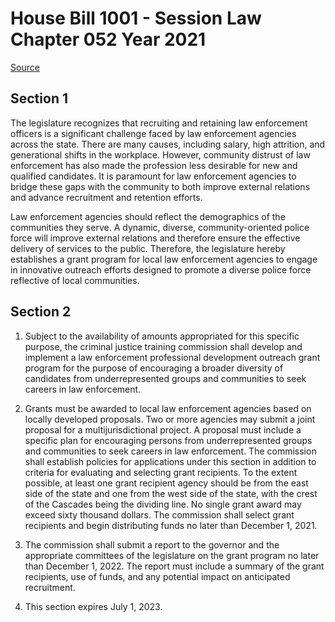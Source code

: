 # House Bill 1001 - Session Law Chapter 052 Year 2021

[Source](http://lawfilesext.leg.wa.gov/biennium/2021-22/Pdf/Bills/Session%20Laws/House/1001.SL.pdf)
## Section 1
The legislature recognizes that recruiting and retaining law enforcement officers is a significant challenge faced by law enforcement agencies across the state. There are many causes, including salary, high attrition, and generational shifts in the workplace. However, community distrust of law enforcement has also made the profession less desirable for new and qualified candidates. It is paramount for law enforcement agencies to bridge these gaps with the community to both improve external relations and advance recruitment and retention efforts.

Law enforcement agencies should reflect the demographics of the communities they serve. A dynamic, diverse, community-oriented police force will improve external relations and therefore ensure the effective delivery of services to the public. Therefore, the legislature hereby establishes a grant program for local law enforcement agencies to engage in innovative outreach efforts designed to promote a diverse police force reflective of local communities.


## Section 2
1. Subject to the availability of amounts appropriated for this specific purpose, the criminal justice training commission shall develop and implement a law enforcement professional development outreach grant program for the purpose of encouraging a broader diversity of candidates from underrepresented groups and communities to seek careers in law enforcement.

2. Grants must be awarded to local law enforcement agencies based on locally developed proposals. Two or more agencies may submit a joint proposal for a multijurisdictional project. A proposal must include a specific plan for encouraging persons from underrepresented groups and communities to seek careers in law enforcement. The commission shall establish policies for applications under this section in addition to criteria for evaluating and selecting grant recipients. To the extent possible, at least one grant recipient agency should be from the east side of the state and one from the west side of the state, with the crest of the Cascades being the dividing line. No single grant award may exceed sixty thousand dollars. The commission shall select grant recipients and begin distributing funds no later than December 1, 2021.

3. The commission shall submit a report to the governor and the appropriate committees of the legislature on the grant program no later than December 1, 2022. The report must include a summary of the grant recipients, use of funds, and any potential impact on anticipated recruitment.

4. This section expires July 1, 2023.

